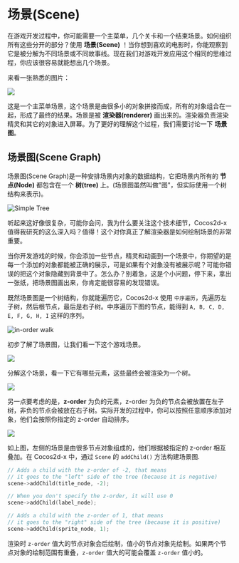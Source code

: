 # 场景(Scene)

在游戏开发过程中，你可能需要一个主菜单，几个关卡和一个结束场景。如何组织所有这些分开的部分？使用 __场景(Scene)__ ！当你想到喜欢的电影时，你能观察到它是被分解为不同场景或不同故事线。现在我们对游戏开发应用这个相同的思维过程，你应该很容易就能想出几个场景。

来看一张熟悉的图片：

![](../../en/basic_concepts/basic_concepts-img/2n_main.png "")

这是一个主菜单场景，这个场景是由很多小的对象拼接而成，所有的对象组合在一起，形成了最终的结果。场景是被 __渲染器(renderer)__ 画出来的。渲染器负责渲染精灵和其它的对象进入屏幕。为了更好的理解这个过程，我们需要讨论一下 __场景图__。

## 场景图(Scene Graph)

场景图(Scene Graph)是一种安排场景内对象的数据结构，它把场景内所有的 __节点(Node)__ 都包含在一个 __树(tree)__ 上。(场景图虽然叫做"图"，但实际使用一个树结构来表示)。

![](../../en/basic_concepts/basic_concepts-img/tree.jpg "Simple Tree")

听起来这好像很复杂，可能你会问，我为什么要关注这个技术细节，Cocos2d-x 值得我研究的这么深入吗？值得！这个对你真正了解渲染器是如何绘制场景的非常重要。

当你开发游戏的时候，你会添加一些节点，精灵和动画到一个场景中，你期望的是每一个添加的对象都能被正确的展示，可是如果有个对象没有被展示呢？可能你错误的把这个对象隐藏到背景中了。怎么办？别着急，这是个小问题，停下来，拿出一张纸，把场景图画出来，你肯定能很容易的发现错误。

既然场景图是一个树结构，你就能遍历它，Cocos2d-x 使用 `中序遍历`，先遍历左子树，然后根节点，最后是右子树。中序遍历下图的节点，能得到 `A, B, C, D, E, F, G, H, I` 这样的序列。

![](../../en/basic_concepts/basic_concepts-img/in-order-walk.png "in-order walk")

初步了解了场景图，让我们看一下这个游戏场景。

![](../../en/basic_concepts/basic_concepts-img/2n_main.png "")

分解这个场景，看一下它有哪些元素，这些最终会被渲染为一个树。

![](../../en/basic_concepts/basic_concepts-img/2n_mainScene-sceneGraph.png "")

另一点要考虑的是，__z-order__ 为负的元素，z-order 为负的节点会被放置在左子树，非负的节点会被放在右子树。实际开发的过程中，你可以按照任意顺序添加对象，他们会按照你指定的 z-order 自动排序。

![](../../en/basic_concepts/basic_concepts-img/layers.png "")

如上图，左侧的场景是由很多节点对象组成的，他们根据被指定的 z-order 相互叠加。在 Cocos2d-x 中，通过 `Scene` 的 `addChild()` 方法构建场景图.

```cpp
// Adds a child with the z-order of -2, that means
// it goes to the "left" side of the tree (because it is negative)
scene->addChild(title_node, -2);

// When you don't specify the z-order, it will use 0
scene->addChild(label_node);

// Adds a child with the z-order of 1, that means
// it goes to the "right" side of the tree (because it is positive)
scene->addChild(sprite_node, 1);
```

渲染时 `z-order` 值大的节点对象会后绘制，值小的节点对象先绘制。如果两个节点对象的绘制范围有重叠，`z-order` 值大的可能会覆盖 `z-order` 值小的。

